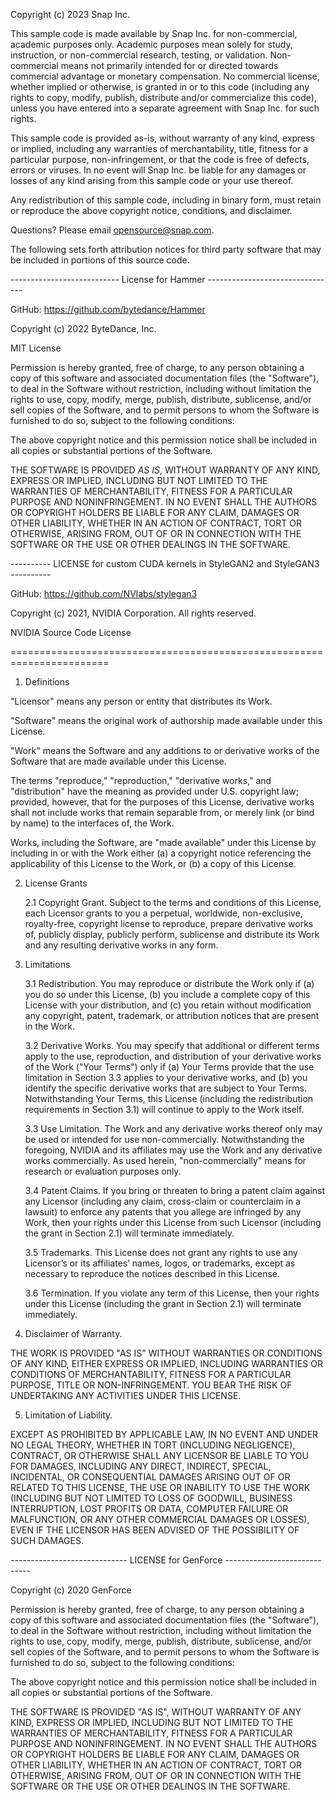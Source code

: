 Copyright (c) 2023 Snap Inc.

This sample code is made available by Snap Inc. for non-commercial, academic purposes only. Academic purposes mean solely for study, instruction, or non-commercial research, testing, or validation. Non-commercial means not primarily intended for or directed towards commercial advantage or monetary compensation. No commercial license, whether implied or otherwise, is granted in or to this code (including any rights to copy, modify, publish, distribute and/or commercialize this code), unless you have entered into a separate agreement with Snap Inc. for such rights. 

This sample code is provided as-is, without warranty of any kind, express or implied, including any warranties of merchantability, title, fitness for a particular purpose, non-infringement, or that the code is free of defects, errors or viruses. In no event will Snap Inc. be liable for any damages or losses of any kind arising from this sample code or your use thereof.

Any redistribution of this sample code, including in binary form, must retain or reproduce the above copyright notice, conditions, and disclaimer.

Questions? Please email opensource@snap.com. 

The following sets forth attribution notices for third party software that may be included in portions of this source code.

--------------------------- License for Hammer --------------------------------

GitHub: https://github.com/bytedance/Hammer

Copyright (c) 2022 ByteDance, Inc.

MIT License

Permission is hereby granted, free of charge, to any person obtaining a copy
of this software and associated documentation files (the "Software"), to deal
in the Software without restriction, including without limitation the rights
to use, copy, modify, merge, publish, distribute, sublicense, and/or sell
copies of the Software, and to permit persons to whom the Software is
furnished to do so, subject to the following conditions:

The above copyright notice and this permission notice shall be included in all
copies or substantial portions of the Software.

THE SOFTWARE IS PROVIDED *AS IS*, WITHOUT WARRANTY OF ANY KIND, EXPRESS OR IMPLIED, INCLUDING BUT NOT LIMITED TO THE WARRANTIES OF MERCHANTABILITY, FITNESS FOR A PARTICULAR PURPOSE AND NONINFRINGEMENT. IN NO EVENT SHALL THE AUTHORS OR COPYRIGHT HOLDERS BE LIABLE FOR ANY CLAIM, DAMAGES OR OTHER LIABILITY, WHETHER IN AN ACTION OF CONTRACT, TORT OR OTHERWISE, ARISING FROM, OUT OF OR IN CONNECTION WITH THE SOFTWARE OR THE USE OR OTHER DEALINGS IN THE SOFTWARE.

---------- LICENSE for custom CUDA kernels in StyleGAN2 and StyleGAN3 ----------

GitHub: https://github.com/NVlabs/stylegan3

Copyright (c) 2021, NVIDIA Corporation. All rights reserved.

NVIDIA Source Code License

=======================================================================

1. Definitions

"Licensor" means any person or entity that distributes its Work.

"Software" means the original work of authorship made available under
this License.

"Work" means the Software and any additions to or derivative works of
the Software that are made available under this License.

The terms "reproduce," "reproduction," "derivative works," and
"distribution" have the meaning as provided under U.S. copyright law;
provided, however, that for the purposes of this License, derivative
works shall not include works that remain separable from, or merely
link (or bind by name) to the interfaces of, the Work.

Works, including the Software, are "made available" under this License
by including in or with the Work either (a) a copyright notice
referencing the applicability of this License to the Work, or (b) a
copy of this License.

2. License Grants

    2.1 Copyright Grant. Subject to the terms and conditions of this
    License, each Licensor grants to you a perpetual, worldwide,
    non-exclusive, royalty-free, copyright license to reproduce,
    prepare derivative works of, publicly display, publicly perform,
    sublicense and distribute its Work and any resulting derivative
    works in any form.

3. Limitations

    3.1 Redistribution. You may reproduce or distribute the Work only
    if (a) you do so under this License, (b) you include a complete
    copy of this License with your distribution, and (c) you retain
    without modification any copyright, patent, trademark, or
    attribution notices that are present in the Work.

    3.2 Derivative Works. You may specify that additional or different
    terms apply to the use, reproduction, and distribution of your
    derivative works of the Work ("Your Terms") only if (a) Your Terms
    provide that the use limitation in Section 3.3 applies to your
    derivative works, and (b) you identify the specific derivative
    works that are subject to Your Terms. Notwithstanding Your Terms,
    this License (including the redistribution requirements in Section
    3.1) will continue to apply to the Work itself.

    3.3 Use Limitation. The Work and any derivative works thereof only
    may be used or intended for use non-commercially. Notwithstanding
    the foregoing, NVIDIA and its affiliates may use the Work and any
    derivative works commercially. As used herein, "non-commercially"
    means for research or evaluation purposes only.

    3.4 Patent Claims. If you bring or threaten to bring a patent claim
    against any Licensor (including any claim, cross-claim or
    counterclaim in a lawsuit) to enforce any patents that you allege
    are infringed by any Work, then your rights under this License from
    such Licensor (including the grant in Section 2.1) will terminate
    immediately.

    3.5 Trademarks. This License does not grant any rights to use any
    Licensor’s or its affiliates’ names, logos, or trademarks, except
    as necessary to reproduce the notices described in this License.

    3.6 Termination. If you violate any term of this License, then your
    rights under this License (including the grant in Section 2.1) will
    terminate immediately.

4. Disclaimer of Warranty.

THE WORK IS PROVIDED "AS IS" WITHOUT WARRANTIES OR CONDITIONS OF ANY
KIND, EITHER EXPRESS OR IMPLIED, INCLUDING WARRANTIES OR CONDITIONS OF
MERCHANTABILITY, FITNESS FOR A PARTICULAR PURPOSE, TITLE OR
NON-INFRINGEMENT. YOU BEAR THE RISK OF UNDERTAKING ANY ACTIVITIES UNDER
THIS LICENSE.

5. Limitation of Liability.

EXCEPT AS PROHIBITED BY APPLICABLE LAW, IN NO EVENT AND UNDER NO LEGAL
THEORY, WHETHER IN TORT (INCLUDING NEGLIGENCE), CONTRACT, OR OTHERWISE
SHALL ANY LICENSOR BE LIABLE TO YOU FOR DAMAGES, INCLUDING ANY DIRECT,
INDIRECT, SPECIAL, INCIDENTAL, OR CONSEQUENTIAL DAMAGES ARISING OUT OF
OR RELATED TO THIS LICENSE, THE USE OR INABILITY TO USE THE WORK
(INCLUDING BUT NOT LIMITED TO LOSS OF GOODWILL, BUSINESS INTERRUPTION,
LOST PROFITS OR DATA, COMPUTER FAILURE OR MALFUNCTION, OR ANY OTHER
COMMERCIAL DAMAGES OR LOSSES), EVEN IF THE LICENSOR HAS BEEN ADVISED OF
THE POSSIBILITY OF SUCH DAMAGES.

----------------------------- LICENSE for GenForce -----------------------------

Copyright (c) 2020 GenForce

Permission is hereby granted, free of charge, to any person obtaining a copy of
this software and associated documentation files (the "Software"), to deal in
the Software without restriction, including without limitation the rights to
use, copy, modify, merge, publish, distribute, sublicense, and/or sell copies
of the Software, and to permit persons to whom the Software is furnished to do
so, subject to the following conditions:

The above copyright notice and this permission notice shall be included in all
copies or substantial portions of the Software.

THE SOFTWARE IS PROVIDED "AS IS", WITHOUT WARRANTY OF ANY KIND, EXPRESS OR IMPLIED, INCLUDING BUT NOT LIMITED TO THE WARRANTIES OF MERCHANTABILITY, FITNESS FOR A PARTICULAR PURPOSE AND NONINFRINGEMENT. IN NO EVENT SHALL THE AUTHORS OR COPYRIGHT HOLDERS BE LIABLE FOR ANY CLAIM, DAMAGES OR OTHER LIABILITY, WHETHER IN AN ACTION OF CONTRACT, TORT OR OTHERWISE, ARISING FROM, OUT OF OR IN CONNECTION WITH THE SOFTWARE OR THE USE OR OTHER DEALINGS IN THE SOFTWARE.


